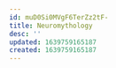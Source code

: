 ```yaml
---
id: muD0Si0MVgF6TerZz2tF-
title: Neuromythology
desc: ''
updated: 1639759165187
created: 1639759165187
---
```



